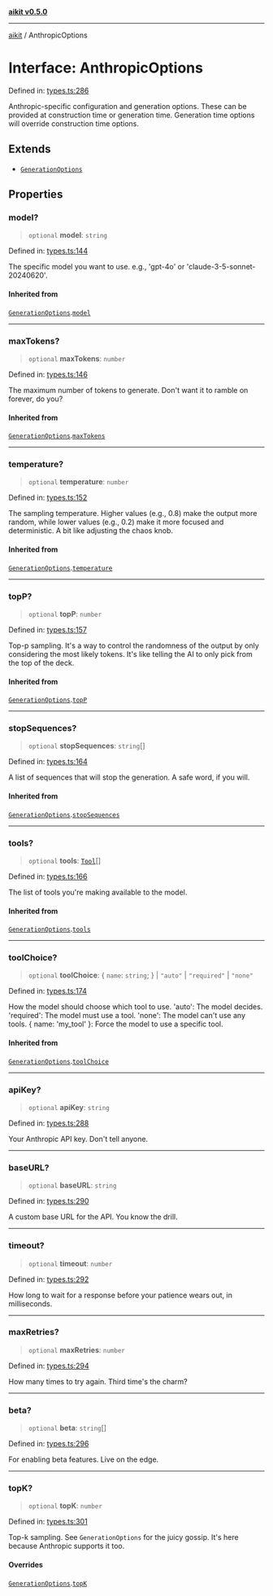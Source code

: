 [**aikit v0.5.0**](../README.md)

---

[aikit](../README.md) / AnthropicOptions

# Interface: AnthropicOptions

Defined in: [types.ts:286](https://github.com/chinmaymk/aikit/blob/main/src/types.ts#L286)

Anthropic-specific configuration and generation options.
These can be provided at construction time or generation time.
Generation time options will override construction time options.

## Extends

- [`GenerationOptions`](GenerationOptions.md)

## Properties

### model?

> `optional` **model**: `string`

Defined in: [types.ts:144](https://github.com/chinmaymk/aikit/blob/main/src/types.ts#L144)

The specific model you want to use. e.g., 'gpt-4o' or 'claude-3-5-sonnet-20240620'.

#### Inherited from

[`GenerationOptions`](GenerationOptions.md).[`model`](GenerationOptions.md#model)

---

### maxTokens?

> `optional` **maxTokens**: `number`

Defined in: [types.ts:146](https://github.com/chinmaymk/aikit/blob/main/src/types.ts#L146)

The maximum number of tokens to generate. Don't want it to ramble on forever, do you?

#### Inherited from

[`GenerationOptions`](GenerationOptions.md).[`maxTokens`](GenerationOptions.md#maxtokens)

---

### temperature?

> `optional` **temperature**: `number`

Defined in: [types.ts:152](https://github.com/chinmaymk/aikit/blob/main/src/types.ts#L152)

The sampling temperature. Higher values (e.g., 0.8) make the output more random,
while lower values (e.g., 0.2) make it more focused and deterministic.
A bit like adjusting the chaos knob.

#### Inherited from

[`GenerationOptions`](GenerationOptions.md).[`temperature`](GenerationOptions.md#temperature)

---

### topP?

> `optional` **topP**: `number`

Defined in: [types.ts:157](https://github.com/chinmaymk/aikit/blob/main/src/types.ts#L157)

Top-p sampling. It's a way to control the randomness of the output by only considering
the most likely tokens. It's like telling the AI to only pick from the top of the deck.

#### Inherited from

[`GenerationOptions`](GenerationOptions.md).[`topP`](GenerationOptions.md#topp)

---

### stopSequences?

> `optional` **stopSequences**: `string`[]

Defined in: [types.ts:164](https://github.com/chinmaymk/aikit/blob/main/src/types.ts#L164)

A list of sequences that will stop the generation. A safe word, if you will.

#### Inherited from

[`GenerationOptions`](GenerationOptions.md).[`stopSequences`](GenerationOptions.md#stopsequences)

---

### tools?

> `optional` **tools**: [`Tool`](Tool.md)[]

Defined in: [types.ts:166](https://github.com/chinmaymk/aikit/blob/main/src/types.ts#L166)

The list of tools you're making available to the model.

#### Inherited from

[`GenerationOptions`](GenerationOptions.md).[`tools`](GenerationOptions.md#tools)

---

### toolChoice?

> `optional` **toolChoice**: \{ `name`: `string`; \} \| `"auto"` \| `"required"` \| `"none"`

Defined in: [types.ts:174](https://github.com/chinmaymk/aikit/blob/main/src/types.ts#L174)

How the model should choose which tool to use.
'auto': The model decides.
'required': The model must use a tool.
'none': The model can't use any tools.
{ name: 'my_tool' }: Force the model to use a specific tool.

#### Inherited from

[`GenerationOptions`](GenerationOptions.md).[`toolChoice`](GenerationOptions.md#toolchoice)

---

### apiKey?

> `optional` **apiKey**: `string`

Defined in: [types.ts:288](https://github.com/chinmaymk/aikit/blob/main/src/types.ts#L288)

Your Anthropic API key. Don't tell anyone.

---

### baseURL?

> `optional` **baseURL**: `string`

Defined in: [types.ts:290](https://github.com/chinmaymk/aikit/blob/main/src/types.ts#L290)

A custom base URL for the API. You know the drill.

---

### timeout?

> `optional` **timeout**: `number`

Defined in: [types.ts:292](https://github.com/chinmaymk/aikit/blob/main/src/types.ts#L292)

How long to wait for a response before your patience wears out, in milliseconds.

---

### maxRetries?

> `optional` **maxRetries**: `number`

Defined in: [types.ts:294](https://github.com/chinmaymk/aikit/blob/main/src/types.ts#L294)

How many times to try again. Third time's the charm?

---

### beta?

> `optional` **beta**: `string`[]

Defined in: [types.ts:296](https://github.com/chinmaymk/aikit/blob/main/src/types.ts#L296)

For enabling beta features. Live on the edge.

---

### topK?

> `optional` **topK**: `number`

Defined in: [types.ts:301](https://github.com/chinmaymk/aikit/blob/main/src/types.ts#L301)

Top-k sampling. See `GenerationOptions` for the juicy gossip.
It's here because Anthropic supports it too.

#### Overrides

[`GenerationOptions`](GenerationOptions.md).[`topK`](GenerationOptions.md#topk)
